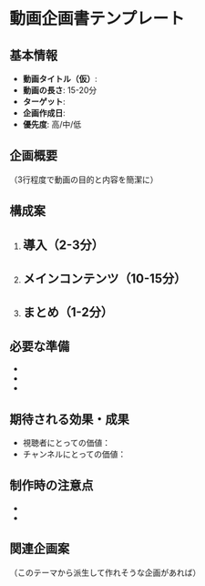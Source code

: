 # 動画企画書テンプレート

## 基本情報
- **動画タイトル（仮）**: 
- **動画の長さ**: 15-20分
- **ターゲット**: 
- **企画作成日**: 
- **優先度**: 高/中/低

## 企画概要
（3行程度で動画の目的と内容を簡潔に）

## 構成案
1. **導入（2-3分）**
   - 

2. **メインコンテンツ（10-15分）**
   - 

3. **まとめ（1-2分）**
   - 

## 必要な準備
- 
- 
- 

## 期待される効果・成果
- 視聴者にとっての価値：
- チャンネルにとっての価値：

## 制作時の注意点
- 
- 

## 関連企画案
（このテーマから派生して作れそうな企画があれば）